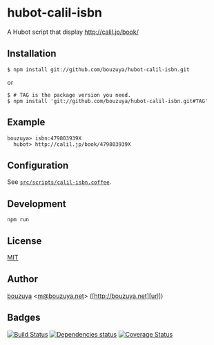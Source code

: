 # hubot-calil-isbn

A Hubot script that display http://calil.jp/book/<isbn>

## Installation

    $ npm install git://github.com/bouzuya/hubot-calil-isbn.git

or

    $ # TAG is the package version you need.
    $ npm install 'git://github.com/bouzuya/hubot-calil-isbn.git#TAG'

## Example

    bouzuya> isbn:479803939X
      hubot> http://calil.jp/book/479803939X

## Configuration

See [`src/scripts/calil-isbn.coffee`](src/scripts/calil-isbn.coffee).

## Development

`npm run`

## License

[MIT](LICENSE)

## Author

[bouzuya][user] &lt;[m@bouzuya.net][mail]&gt; ([http://bouzuya.net][url])

## Badges

[![Build Status][travis-badge]][travis]
[![Dependencies status][david-dm-badge]][david-dm]
[![Coverage Status][coveralls-badge]][coveralls]

[travis]: https://travis-ci.org/bouzuya/hubot-calil-isbn
[travis-badge]: https://travis-ci.org/bouzuya/hubot-calil-isbn.svg?branch=master
[david-dm]: https://david-dm.org/bouzuya/hubot-calil-isbn
[david-dm-badge]: https://david-dm.org/bouzuya/hubot-calil-isbn.png
[coveralls]: https://coveralls.io/r/bouzuya/hubot-calil-isbn
[coveralls-badge]: https://img.shields.io/coveralls/bouzuya/hubot-calil-isbn.svg
[user]: https://github.com/bouzuya
[mail]: mailto:m@bouzuya.net
[url]: http://bouzuya.net
